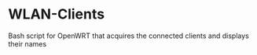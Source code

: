# WLAN-Clients
Bash script for OpenWRT that acquires the connected clients and displays their names
